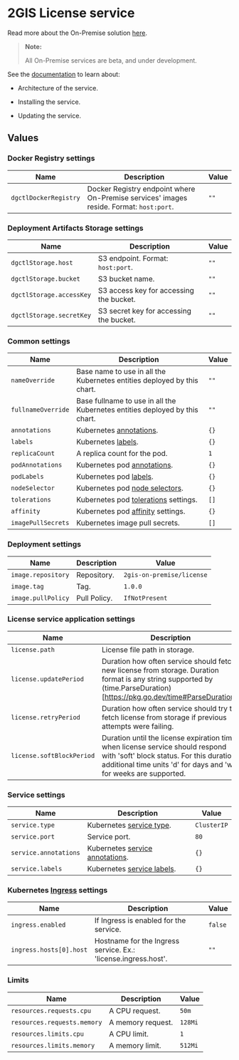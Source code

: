 # 2GIS License service

Read more about the On-Premise solution [here](https://docs.2gis.com/en/on-premise/overview).

> **Note:**
>
> All On-Premise services are beta, and under development.

<!--- FIXME: add documentation with link --->
See the [documentation](https://docs.2gis.com/en/on-premise/) to learn about:

- Architecture of the service.

- Installing the service.

- Updating the service.

## Values

### Docker Registry settings

| Name                  | Description                                                                             | Value |
| --------------------- | --------------------------------------------------------------------------------------- | ----- |
| `dgctlDockerRegistry` | Docker Registry endpoint where On-Premise services' images reside. Format: `host:port`. | `""`  |


### Deployment Artifacts Storage settings

| Name                     | Description                             | Value |
| ------------------------ | --------------------------------------- | ----- |
| `dgctlStorage.host`      | S3 endpoint. Format: `host:port`.       | `""`  |
| `dgctlStorage.bucket`    | S3 bucket name.                         | `""`  |
| `dgctlStorage.accessKey` | S3 access key for accessing the bucket. | `""`  |
| `dgctlStorage.secretKey` | S3 secret key for accessing the bucket. | `""`  |


### Common settings

| Name               | Description                                                                                                                 | Value |
| ------------------ | --------------------------------------------------------------------------------------------------------------------------- | ----- |
| `nameOverride`     | Base name to use in all the Kubernetes entities deployed by this chart.                                                     | `""`  |
| `fullnameOverride` | Base fullname to use in all the Kubernetes entities deployed by this chart.                                                 | `""`  |
| `annotations`      | Kubernetes [annotations](https://kubernetes.io/docs/concepts/overview/working-with-objects/annotations/).                   | `{}`  |
| `labels`           | Kubernetes [labels](https://kubernetes.io/docs/concepts/overview/working-with-objects/labels/).                             | `{}`  |
| `replicaCount`     | A replica count for the pod.                                                                                                | `1`   |
| `podAnnotations`   | Kubernetes pod [annotations](https://kubernetes.io/docs/concepts/overview/working-with-objects/annotations/).               | `{}`  |
| `podLabels`        | Kubernetes pod [labels](https://kubernetes.io/docs/concepts/overview/working-with-objects/labels/).                         | `{}`  |
| `nodeSelector`     | Kubernetes pod [node selectors](https://kubernetes.io/docs/concepts/scheduling-eviction/assign-pod-node/#nodeselector).     | `{}`  |
| `tolerations`      | Kubernetes pod [tolerations](https://kubernetes.io/docs/concepts/scheduling-eviction/taint-and-toleration/) settings.       | `[]`  |
| `affinity`         | Kubernetes pod [affinity](https://kubernetes.io/docs/concepts/scheduling-eviction/assign-pod-node/#node-affinity) settings. | `{}`  |
| `imagePullSecrets` | Kubernetes image pull secrets.                                                                                              | `[]`  |


### Deployment settings

| Name               | Description  | Value                     |
| ------------------ | ------------ | ------------------------- |
| `image.repository` | Repository.  | `2gis-on-premise/license` |
| `image.tag`        | Tag.         | `1.0.0`                   |
| `image.pullPolicy` | Pull Policy. | `IfNotPresent`            |


### License service application settings

| Name                      | Description                                                                                                                                                                                    | Value |
| ------------------------- | ---------------------------------------------------------------------------------------------------------------------------------------------------------------------------------------------- | ----- |
| `license.path`            | License file path in storage.                                                                                                                                                                  | `""`  |
| `license.updatePeriod`    | Duration how often service should fetch new license from storage. Duration format is any string supported by (time.ParseDuration)[https://pkg.go.dev/time#ParseDuration].                      | `1h`  |
| `license.retryPeriod`     | Duration how often service should try to fetch license from storage if previous attempts were failing.                                                                                         | `30s` |
| `license.softBlockPeriod` | Duration until the license expiration time when license service should respond with 'soft' block status. For this duration additional time units 'd' for days and 'w' for weeks are supported. | `2w`  |


### Service settings

| Name                  | Description                                                                                                                    | Value       |
| --------------------- | ------------------------------------------------------------------------------------------------------------------------------ | ----------- |
| `service.type`        | Kubernetes [service type](https://kubernetes.io/docs/concepts/services-networking/service/#publishing-services-service-types). | `ClusterIP` |
| `service.port`        | Service port.                                                                                                                  | `80`        |
| `service.annotations` | Kubernetes [service annotations](https://kubernetes.io/docs/concepts/overview/working-with-objects/annotations/).              | `{}`        |
| `service.labels`      | Kubernetes [service labels](https://kubernetes.io/docs/concepts/overview/working-with-objects/labels/).                        | `{}`        |


### Kubernetes [Ingress](https://kubernetes.io/docs/concepts/services-networking/ingress/) settings

| Name                    | Description                                                    | Value   |
| ----------------------- | -------------------------------------------------------------- | ------- |
| `ingress.enabled`       | If Ingress is enabled for the service.                         | `false` |
| `ingress.hosts[0].host` | Hostname for the Ingress service. Ex.: 'license.ingress.host'. | `""`    |


### Limits

| Name                        | Description       | Value   |
| --------------------------- | ----------------- | ------- |
| `resources.requests.cpu`    | A CPU request.    | `50m`   |
| `resources.requests.memory` | A memory request. | `128Mi` |
| `resources.limits.cpu`      | A CPU limit.      | `1`     |
| `resources.limits.memory`   | A memory limit.   | `512Mi` |

